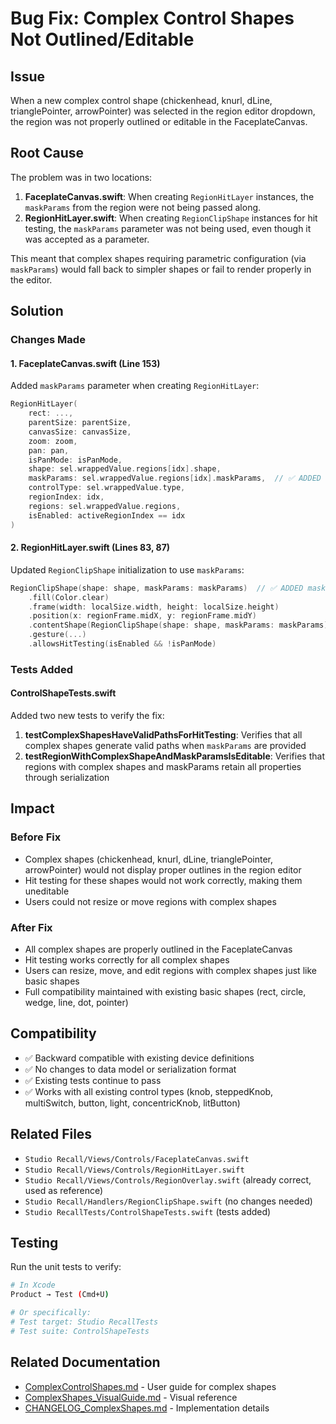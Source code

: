 # Bug Fix: Complex Control Shapes Not Outlined/Editable

## Issue
When a new complex control shape (chickenhead, knurl, dLine, trianglePointer, arrowPointer) was selected in the region editor dropdown, the region was not properly outlined or editable in the FaceplateCanvas.

## Root Cause
The problem was in two locations:

1. **FaceplateCanvas.swift**: When creating `RegionHitLayer` instances, the `maskParams` from the region were not being passed along.
2. **RegionHitLayer.swift**: When creating `RegionClipShape` instances for hit testing, the `maskParams` parameter was not being used, even though it was accepted as a parameter.

This meant that complex shapes requiring parametric configuration (via `maskParams`) would fall back to simpler shapes or fail to render properly in the editor.

## Solution

### Changes Made

#### 1. FaceplateCanvas.swift (Line 153)
Added `maskParams` parameter when creating `RegionHitLayer`:

```swift
RegionHitLayer(
    rect: ...,
    parentSize: parentSize,
    canvasSize: canvasSize,
    zoom: zoom,
    pan: pan,
    isPanMode: isPanMode,
    shape: sel.wrappedValue.regions[idx].shape,
    maskParams: sel.wrappedValue.regions[idx].maskParams,  // ✅ ADDED
    controlType: sel.wrappedValue.type,
    regionIndex: idx,
    regions: sel.wrappedValue.regions,
    isEnabled: activeRegionIndex == idx
)
```

#### 2. RegionHitLayer.swift (Lines 83, 87)
Updated `RegionClipShape` initialization to use `maskParams`:

```swift
RegionClipShape(shape: shape, maskParams: maskParams)  // ✅ ADDED maskParams
    .fill(Color.clear)
    .frame(width: localSize.width, height: localSize.height)
    .position(x: regionFrame.midX, y: regionFrame.midY)
    .contentShape(RegionClipShape(shape: shape, maskParams: maskParams))  // ✅ ADDED maskParams
    .gesture(...)
    .allowsHitTesting(isEnabled && !isPanMode)
```

### Tests Added

#### ControlShapeTests.swift
Added two new tests to verify the fix:

1. **testComplexShapesHaveValidPathsForHitTesting**: Verifies that all complex shapes generate valid paths when `maskParams` are provided
2. **testRegionWithComplexShapeAndMaskParamsIsEditable**: Verifies that regions with complex shapes and maskParams retain all properties through serialization

## Impact

### Before Fix
- Complex shapes (chickenhead, knurl, dLine, trianglePointer, arrowPointer) would not display proper outlines in the region editor
- Hit testing for these shapes would not work correctly, making them uneditable
- Users could not resize or move regions with complex shapes

### After Fix
- All complex shapes are properly outlined in the FaceplateCanvas
- Hit testing works correctly for all complex shapes
- Users can resize, move, and edit regions with complex shapes just like basic shapes
- Full compatibility maintained with existing basic shapes (rect, circle, wedge, line, dot, pointer)

## Compatibility
- ✅ Backward compatible with existing device definitions
- ✅ No changes to data model or serialization format
- ✅ Existing tests continue to pass
- ✅ Works with all existing control types (knob, steppedKnob, multiSwitch, button, light, concentricKnob, litButton)

## Related Files
- `Studio Recall/Views/Controls/FaceplateCanvas.swift`
- `Studio Recall/Views/Controls/RegionHitLayer.swift`
- `Studio Recall/Views/Controls/RegionOverlay.swift` (already correct, used as reference)
- `Studio Recall/Handlers/RegionClipShape.swift` (no changes needed)
- `Studio RecallTests/ControlShapeTests.swift` (tests added)

## Testing
Run the unit tests to verify:
```bash
# In Xcode
Product → Test (Cmd+U)

# Or specifically:
# Test target: Studio RecallTests
# Test suite: ControlShapeTests
```

## Related Documentation
- [ComplexControlShapes.md](ComplexControlShapes.md) - User guide for complex shapes
- [ComplexShapes_VisualGuide.md](ComplexShapes_VisualGuide.md) - Visual reference
- [CHANGELOG_ComplexShapes.md](CHANGELOG_ComplexShapes.md) - Implementation details
